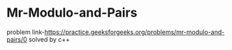 # Mr-Modulo-and-Pairs
problem link-https://practice.geeksforgeeks.org/problems/mr-modulo-and-pairs/0 solved by c++
